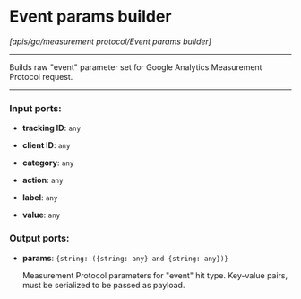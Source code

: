 # Event params builder

_[apis/ga/measurement protocol/Event params builder]_

---

Builds raw "event" parameter set for Google Analytics Measurement Protocol request.  

---

### Input ports:

* __tracking ID__: ` any `


* __client ID__: ` any `


* __category__: ` any `


* __action__: ` any `


* __label__: ` any `


* __value__: ` any `

### Output ports:

* __params__: ` {string: ({string: any} and {string: any})} `

    Measurement Protocol parameters for "event" hit type. Key-value pairs, must be serialized to be passed as payload.

